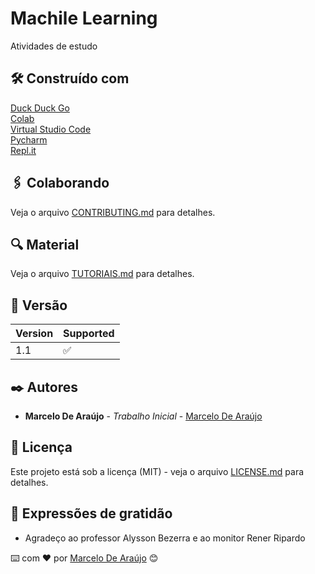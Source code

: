 # Machile Learning

Atividades de estudo

## 🛠️ Construído com

[Duck Duck Go](https://duckduckgo.com) <br>
[Colab](https://colab.research.google.com) <br>
[Virtual Studio Code](https://code.visualstudio.com) <br>
[Pycharm](https://www.jetbrains.com/pycharm/) <br>
[Repl.it](https://replit.com) <br>

## 🖇️ Colaborando

Veja o arquivo [CONTRIBUTING.md](https://github.com/AIWASS23/ML/blob/main/CONTRIBUTING.md) para detalhes.

## 🔍 Material

Veja o arquivo [TUTORIAIS.md](https://github.com/AIWASS23/ML/blob/main/TUTORIAIS.md) para detalhes.

## 📌 Versão

| Version | Supported          |
| ------- | ------------------ |
| 1.1     | :white_check_mark: |

## ✒️ Autores

* **Marcelo De Araújo** - *Trabalho Inicial* - [Marcelo De Araújo](https://github.com/AIWASS23)

## 📄 Licença

Este projeto está sob a licença (MIT) - veja o arquivo [LICENSE.md](https://github.com/AIWASS23/ML/blob/main/LICENSE) para detalhes.

## 🎁 Expressões de gratidão

* Agradeço ao professor Alysson Bezerra e ao monitor Rener Ripardo

⌨️ com ❤️ por [Marcelo De Araújo](https://gist.github.com/AIWASS23) 😊
